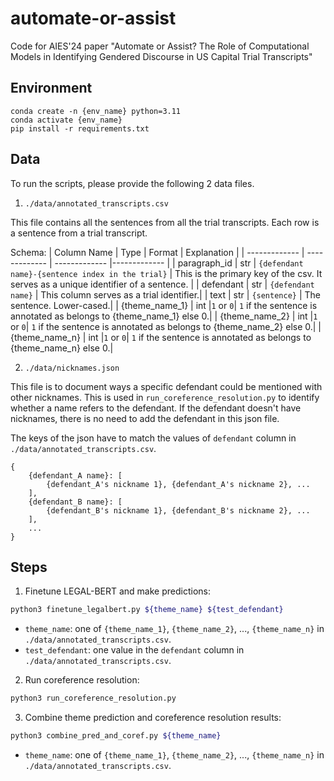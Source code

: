# automate-or-assist
 Code for AIES'24 paper "Automate or Assist? The Role of Computational Models in Identifying Gendered Discourse in US Capital Trial Transcripts" 

## Environment
```
conda create -n {env_name} python=3.11
conda activate {env_name}
pip install -r requirements.txt
```
## Data
To run the scripts, please provide the following 2 data files. 

1. `./data/annotated_transcripts.csv`

This file contains all the sentences from all the trial transcripts. Each row is a sentence from a trial transcript. 

Schema:
| Column Name | Type | Format | Explanation |
| ------------- | ------------- | ------------- |------------- |
| paragraph_id  | str | `{defendant name}-{sentence index in the trial}` | This is the primary key of the csv. It serves as a unique identifier of a sentence. |
| defendant  | str | `{defendant name}` | This column serves as a trial identifier.|
| text  | str  | `{sentence}` | The sentence. Lower-cased.|
| {theme_name_1}  | int |`1` or `0`| `1` if the sentence is annotated as belongs to {theme_name_1} else 0.|
| {theme_name_2}  | int |`1` or `0`| `1` if the sentence is annotated as belongs to {theme_name_2} else 0.|
| {theme_name_n}  | int |`1` or `0`| `1` if the sentence is annotated as belongs to {theme_name_n} else 0.|

2. `./data/nicknames.json`

This file is to document ways a specific defendant could be mentioned with other nicknames. This is used in `run_coreference_resolution.py` to identify whether a name refers to the defendant. If the defendant doesn't have nicknames, there is no need to add the defendant in this json file. 

The keys of the json have to match the values of `defendant` column in `./data/annotated_transcripts.csv`.
```
{
    {defendant_A name}: [
        {defendant_A's nickname 1}, {defendant_A's nickname 2}, ...
    ],
    {defendant_B name}: [
        {defendant_B's nickname 1}, {defendant_B's nickname 2}, ...
    ],
    ...
}
```

## Steps
1. Finetune LEGAL-BERT and make predictions:
```sh
python3 finetune_legalbert.py ${theme_name} ${test_defendant}
```

* `theme_name`: one of `{theme_name_1}`, `{theme_name_2}`, ..., `{theme_name_n}` in `./data/annotated_transcripts.csv`.
* `test_defendant`: one value in the `defendant` column in `./data/annotated_transcripts.csv`. 

2. Run coreference resolution:
```sh
python3 run_coreference_resolution.py
```

3. Combine theme prediction and coreference resolution results:
```sh
python3 combine_pred_and_coref.py ${theme_name}
```

* `theme_name`: one of `{theme_name_1}`, `{theme_name_2}`, ..., `{theme_name_n}` in `./data/annotated_transcripts.csv`.